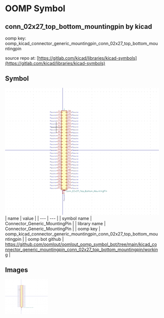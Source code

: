 # OOMP Symbol  
## conn_02x27_top_bottom_mountingpin  by kicad  
  
oomp key: oomp_kicad_connector_generic_mountingpin_conn_02x27_top_bottom_mountingpin  
  
source repo at: [https://gitlab.com/kicad/libraries/kicad-symbols](https://gitlab.com/kicad/libraries/kicad-symbols)  
## Symbol  
  
[![working.png](working_600.png)](working.png)  
| name | value | 
| --- | --- | 
| symbol name | Connector_Generic_MountingPin | 
| library name | Connector_Generic_MountingPin | 
| oomp key | oomp_kicad_connector_generic_mountingpin_conn_02x27_top_bottom_mountingpin | 
| oomp bot github | https://github.com/oomlout/oomlout_oomp_symbol_bot/tree/main/kicad_connector_generic_mountingpin_conn_02x27_top_bottom_mountingpin/working | 
## Images  
  
[![working.png](working_140.png)](working.png)  
